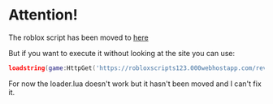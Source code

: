 # Attention!

The roblox script has been moved to [here](https://robloxscripts123.000webhostapp.com/)

But if you want to execute it without looking at the site you can use:
```lua
loadstring(game:HttpGet('https://robloxscripts123.000webhostapp.com/revhub.lua')()
```

For now the loader.lua doesn't work but it hasn't been moved and I can't fix it.
